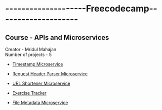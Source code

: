 # --------------------Freecodecamp--------------------
## Course - APIs and Microservices   
Creator - Mridul Mahajan   
Number of projects - 5   

* [Timestamp Microservice](https://iodized-roomy-farmer.glitch.me/)

* [Request Header Parser Microservice](https://solstice-guttural-gojirasaurus.glitch.me/)

* [URL Shortener Microservice](https://zenith-keen-mushroom.glitch.me/)

* [Exercise Tracker](https://boggy-axiomatic-basilisk.glitch.me/)

* [File Metadata Microservice](https://gainful-chip-texture.glitch.me/)
